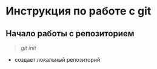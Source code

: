 # Инструкция по работе с git

## Начало работы с репозиторием
> *git init*

* создает локальный репозиторий